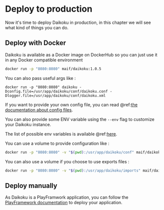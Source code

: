 # Deploy to production

Now it's time to deploy Daikoku in production, in this chapter we will see what kind of things you can do.

## Deploy with Docker

Daikoku is available as a Docker image on DockerHub so you can just use it in any Docker compatible environment

```sh
docker run -p "8080:8080" maif/daikoku:1.0.5
```

You can also pass useful args like :

```
docker run -p "8080:8080" daikoku -Dconfig.file=/usr/app/daikoku/conf/daikoku.conf -Dlogger.file=/usr/app/daikoku/conf/daikoku.xml
```

If you want to provide your own config file, you can read @ref:[the documentation about config files](../firstrun/configfile.md).

You can also provide some ENV variable using the `--env` flag to customize your Daikoku instance.

The list of possible env variables is available @ref:[here](../firstrun/env.md).

You can use a volume to provide configuration like :

```sh
docker run -p "8080:8080" -v "$(pwd):/usr/app/daikoku/conf" maif/daikoku:1.0.5
```

You can also use a volume if you choose to use exports files :

```sh
docker run -p "8080:8080" -v "$(pwd):/usr/app/daikoku/imports" maif/daikoku :1.0.5 -Ddaikoku.init.data.from=/usr/app/daikoku/imports/export.ndjson
```

## Deploy manually

As Daikoku is a PlayFramwork application, you can follow the [PlayFramework documentation](https://www.playframework.com/documentation/2.6.x/Production) to deploy your application.
